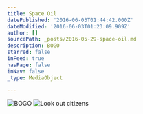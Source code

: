 ```yaml
---
title: Space Oil
datePublished: '2016-06-03T01:44:42.000Z'
dateModified: '2016-06-03T01:23:09.909Z'
author: []
sourcePath: _posts/2016-05-29-space-oil.md
description: BOGO
starred: false
inFeed: true
hasPage: false
inNav: false
_type: MediaObject

---
```

![BOGO](https://the-grid-user-content.s3-us-west-2.amazonaws.com/c0fd341f-e87f-4402-8d42-8e8975ec15d8.jpg)
![Look out citizens](https://the-grid-user-content.s3-us-west-2.amazonaws.com/4a898424-d3a1-4ebd-a73c-1482ede16138.jpg)